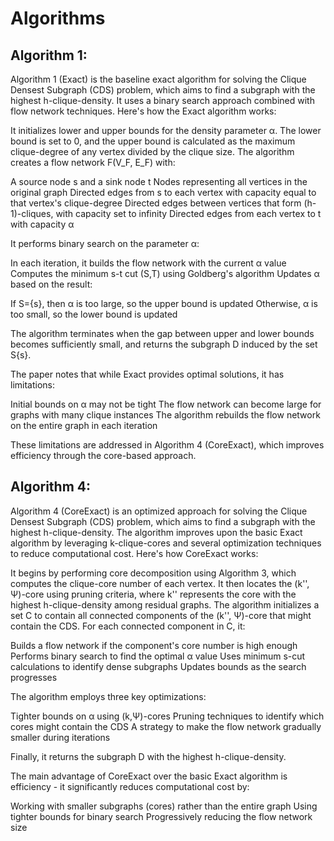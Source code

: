 # Algorithms
## Algorithm 1:

Algorithm 1 (Exact) is the baseline exact algorithm for solving the Clique Densest Subgraph (CDS) problem, which aims to find a subgraph with the highest h-clique-density. It uses a binary search approach combined with flow network techniques.
Here's how the Exact algorithm works:

It initializes lower and upper bounds for the density parameter α. The lower bound is set to 0, and the upper bound is calculated as the maximum clique-degree of any vertex divided by the clique size.
The algorithm creates a flow network F(V_F, E_F) with:

A source node s and a sink node t
Nodes representing all vertices in the original graph
Directed edges from s to each vertex with capacity equal to that vertex's clique-degree
Directed edges between vertices that form (h-1)-cliques, with capacity set to infinity
Directed edges from each vertex to t with capacity α


It performs binary search on the parameter α:

In each iteration, it builds the flow network with the current α value
Computes the minimum s-t cut (S,T) using Goldberg's algorithm
Updates α based on the result:

If S={s}, then α is too large, so the upper bound is updated
Otherwise, α is too small, so the lower bound is updated




The algorithm terminates when the gap between upper and lower bounds becomes sufficiently small, and returns the subgraph D induced by the set S{s}.

The paper notes that while Exact provides optimal solutions, it has limitations:

Initial bounds on α may not be tight
The flow network can become large for graphs with many clique instances
The algorithm rebuilds the flow network on the entire graph in each iteration

These limitations are addressed in Algorithm 4 (CoreExact), which improves efficiency through the core-based approach.

## Algorithm 4:

Algorithm 4 (CoreExact) is an optimized approach for solving the Clique Densest Subgraph (CDS) problem, which aims to find a subgraph with the highest h-clique-density. The algorithm improves upon the basic Exact algorithm by leveraging k-clique-cores and several optimization techniques to reduce computational cost.
Here's how CoreExact works:

It begins by performing core decomposition using Algorithm 3, which computes the clique-core number of each vertex.
It then locates the (k'', Ψ)-core using pruning criteria, where k'' represents the core with the highest h-clique-density among residual graphs.
The algorithm initializes a set C to contain all connected components of the (k'', Ψ)-core that might contain the CDS.
For each connected component in C, it:

Builds a flow network if the component's core number is high enough
Performs binary search to find the optimal α value
Uses minimum s-cut calculations to identify dense subgraphs
Updates bounds as the search progresses


The algorithm employs three key optimizations:

Tighter bounds on α using (k,Ψ)-cores
Pruning techniques to identify which cores might contain the CDS
A strategy to make the flow network gradually smaller during iterations


Finally, it returns the subgraph D with the highest h-clique-density.

The main advantage of CoreExact over the basic Exact algorithm is efficiency - it significantly reduces computational cost by:

Working with smaller subgraphs (cores) rather than the entire graph
Using tighter bounds for binary search
Progressively reducing the flow network size
